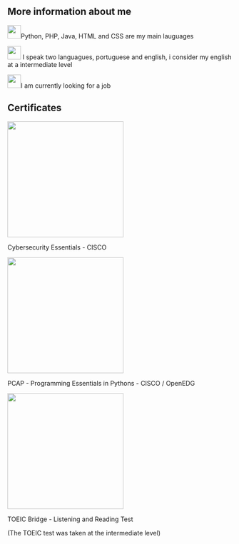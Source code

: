 ## More information about me
<div>  

  <img height="30px" src= "https://upload.wikimedia.org/wikipedia/commons/thumb/3/35/Information_icon.svg/600px-Information_icon.svg.png">Python, PHP, Java, HTML and CSS are my main lauguages
  
  <img height="30px" src= "https://upload.wikimedia.org/wikipedia/commons/thumb/3/35/Information_icon.svg/600px-Information_icon.svg.png"> I speak  two languagues, portuguese and english, i consider my english at a intermediate level

  <img height="30px" src= "https://upload.wikimedia.org/wikipedia/commons/thumb/3/35/Information_icon.svg/600px-Information_icon.svg.png">I am currently looking for a job

 </div>
  
  ## Certificates

   <div2>

   <img height="260px" src= "https://github.com/user-attachments/assets/bb989423-c15d-41ba-85bb-dee6521c6a24">
   <p>Cybersecurity Essentials - CISCO</p>
   <p></p>
   </div2>

   <div3>      
   <img height="260px" src= "https://github.com/user-attachments/assets/5cb36897-b2e3-41c2-ac97-d49d7773e1b1">
   <p>PCAP - Programming Essentials in Pythons - CISCO / OpenEDG </p>
   <p></p>
   </div3>

   <div4>
   <img height="260px" src= "https://github.com/user-attachments/assets/dfbbfcc2-733c-49f1-a8d4-88584a2ebd4a">
   <p>TOEIC Bridge - Listening and Reading Test</p>
   <p></p>
   <p>(The TOEIC test was taken at the intermediate level)</p>
   </div4>


